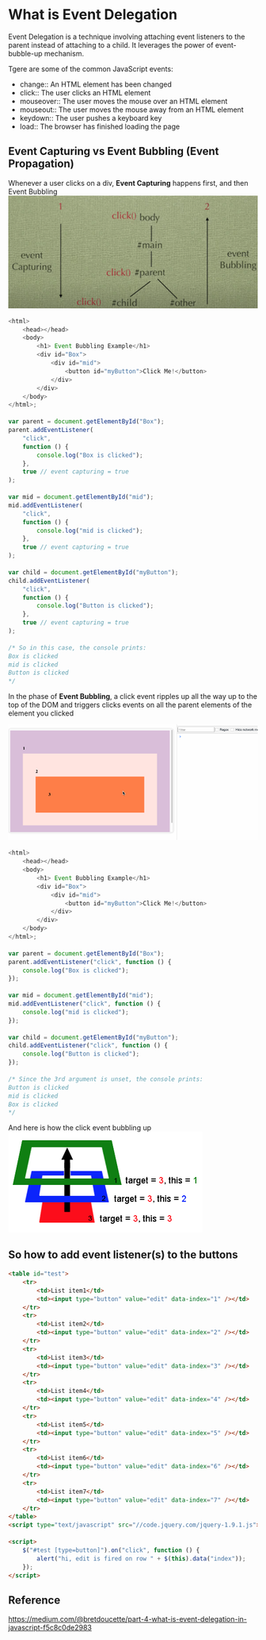 # What is Event Delegation

Event Delegation is a technique involving attaching event listeners to the parent instead of attaching to a child. It leverages the power of event-bubble-up mechanism.

Tgere are some of the common JavaScript events:

-   change:: An HTML element has been changed
-   click:: The user clicks an HTML element
-   mouseover:: The user moves the mouse over an HTML element
-   mouseout:: The user moves the mouse away from an HTML element
-   keydown:: The user pushes a keyboard key
-   load:: The browser has finished loading the page

## Event Capturing vs Event Bubbling (Event Propagation)

Whenever a user clicks on a div, **Event Capturing** happens first, and then Event Bubbling
![](./event-capturing-bubbling.png)

```js
<html>
	<head></head>
	<body>
		<h1> Event Bubbling Example</h1>
		<div id="Box">
			<div id="mid">
				<button id="myButton">Click Me!</button>
			</div>
		</div>
	</body>
</html>;

var parent = document.getElementById("Box");
parent.addEventListener(
	"click",
	function () {
		console.log("Box is clicked");
	},
	true // event capturing = true
);

var mid = document.getElementById("mid");
mid.addEventListener(
	"click",
	function () {
		console.log("mid is clicked");
	},
	true // event capturing = true
);

var child = document.getElementById("myButton");
child.addEventListener(
	"click",
	function () {
		console.log("Button is clicked");
	},
	true // event capturing = true
);

/* So in this case, the console prints:
Box is clicked
mid is clicked
Button is clicked
*/
```

In the phase of **Event Bubbling**, a click event ripples up all the way up to the top of the DOM and triggers clicks events on all the parent elements of the element you clicked

![](./event-bubbling.gif)

```js
<html>
	<head></head>
	<body>
		<h1> Event Bubbling Example</h1>
		<div id="Box">
			<div id="mid">
				<button id="myButton">Click Me!</button>
			</div>
		</div>
	</body>
</html>;

var parent = document.getElementById("Box");
parent.addEventListener("click", function () {
	console.log("Box is clicked");
});

var mid = document.getElementById("mid");
mid.addEventListener("click", function () {
	console.log("mid is clicked");
});

var child = document.getElementById("myButton");
child.addEventListener("click", function () {
	console.log("Button is clicked");
});

/* Since the 3rd argument is unset, the console prints:
Button is clicked
mid is clicked
Box is clicked
*/
```

And here is how the click event bubbling up
![](./bubble-up.png)

## So how to add event listener(s) to the buttons

```html
<table id="test">
	<tr>
		<td>List item1</td>
		<td><input type="button" value="edit" data-index="1" /></td>
	</tr>
	<tr>
		<td>List item2</td>
		<td><input type="button" value="edit" data-index="2" /></td>
	</tr>
	<tr>
		<td>List item3</td>
		<td><input type="button" value="edit" data-index="3" /></td>
	</tr>
	<tr>
		<td>List item4</td>
		<td><input type="button" value="edit" data-index="4" /></td>
	</tr>
	<tr>
		<td>List item5</td>
		<td><input type="button" value="edit" data-index="5" /></td>
	</tr>
	<tr>
		<td>List item6</td>
		<td><input type="button" value="edit" data-index="6" /></td>
	</tr>
	<tr>
		<td>List item7</td>
		<td><input type="button" value="edit" data-index="7" /></td>
	</tr>
</table>
<script type="text/javascript" src="//code.jquery.com/jquery-1.9.1.js"></script>

<script>
	$("#test [type=button]").on("click", function () {
		alert("hi, edit is fired on row " + $(this).data("index"));
	});
</script>
```

## Reference

<https://medium.com/@bretdoucette/part-4-what-is-event-delegation-in-javascript-f5c8c0de2983>
